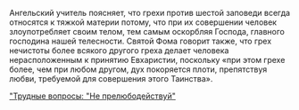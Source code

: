 Ангельский учитель поясняет, что грехи против шестой заповеди всегда относятся к тяжкой материи потому, что при их совершении человек злоупотребляет своим телом, тем самым оскорбляя Господа, главного господина нашей телесности. Святой Фома говорит также, что грех нечистоты более всякого другого греха делает человека нерасположенным к принятию Евхаристии, поскольку «при этом грехе более, чем при любом другом, дух покоряется плоти, препятствуя любви, требуемой для совершения этого Таинства».

["Трудные вопросы: "Не прелюбодействуй"](https://www.vaticannews.va/ru/church/news/2021-04/trudnye-voprosy-ne-prelubodeystvuy.html#:~:text=%D0%97%D0%B0%D0%BF%D1%80%D0%B5%D1%82%D0%BE%D0%BC%20%D0%BF%D1%80%D0%B5%D0%BB%D1%8E%D0%B1%D0%BE%D0%B4%D0%B5%D1%8F%D0%BD%D0%B8%D1%8F%20%D0%91%D0%BE%D0%B3%20%D0%BF%D0%BE%D0%B4%D1%80%D0%B0%D0%B7%D1%83%D0%BC%D0%B5%D0%B2%D0%B0%D0%BB%20%D0%B7%D0%B0%D0%BF%D1%80%D0%B5%D1%82,%D1%8F%D0%B2%D0%BB%D1%8F%D1%8E%D1%89%D0%B8%D0%B5%D1%81%D1%8F%20%D0%B2%20%D1%83%D0%B7%D0%BA%D0%BE%D0%BC%20%D1%81%D0%BC%D1%8B%D1%81%D0%BB%D0%B5%20%D0%BF%D1%80%D0%B5%D0%BB%D1%8E%D0%B1%D0%BE%D0%B4%D0%B5%D1%8F%D0%BD%D0%B8%D0%B5%D0%BC)
